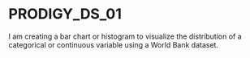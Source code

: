 # PRODIGY_DS_01
I am creating a bar chart or histogram to visualize the distribution of a categorical or continuous variable using a World Bank dataset.
